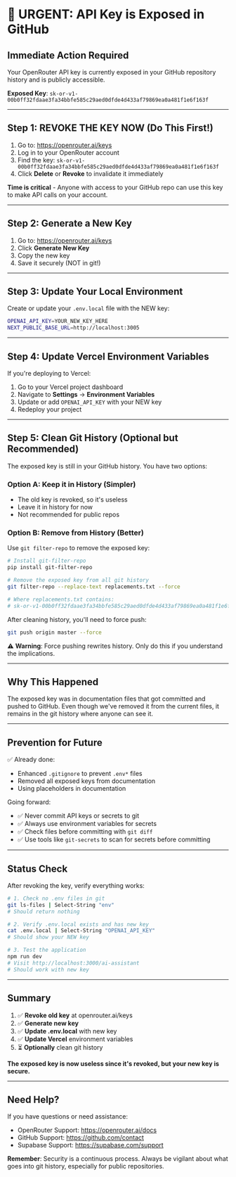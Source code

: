 # 🚨 URGENT: API Key is Exposed in GitHub

## Immediate Action Required

Your OpenRouter API key is currently exposed in your GitHub repository history and is publicly accessible.

**Exposed Key**: `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`

---

## Step 1: REVOKE THE KEY NOW (Do This First!)

1. Go to: https://openrouter.ai/keys
2. Log in to your OpenRouter account
3. Find the key: `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`
4. Click **Delete** or **Revoke** to invalidate it immediately

**Time is critical** - Anyone with access to your GitHub repo can use this key to make API calls on your account.

---

## Step 2: Generate a New Key

1. Go to: https://openrouter.ai/keys
2. Click **Generate New Key**
3. Copy the new key
4. Save it securely (NOT in git!)

---

## Step 3: Update Your Local Environment

Create or update your `.env.local` file with the NEW key:

```bash
OPENAI_API_KEY=YOUR_NEW_KEY_HERE
NEXT_PUBLIC_BASE_URL=http://localhost:3005
```

---

## Step 4: Update Vercel Environment Variables

If you're deploying to Vercel:

1. Go to your Vercel project dashboard
2. Navigate to **Settings** → **Environment Variables**
3. Update or add `OPENAI_API_KEY` with your NEW key
4. Redeploy your project

---

## Step 5: Clean Git History (Optional but Recommended)

The exposed key is still in your GitHub history. You have two options:

### Option A: Keep it in History (Simpler)
- The old key is revoked, so it's useless
- Leave it in history for now
- Not recommended for public repos

### Option B: Remove from History (Better)
Use `git filter-repo` to remove the exposed key:

```bash
# Install git-filter-repo
pip install git-filter-repo

# Remove the exposed key from all git history
git filter-repo --replace-text replacements.txt --force

# Where replacements.txt contains:
# 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==>REDACTED
```

After cleaning history, you'll need to force push:
```bash
git push origin master --force
```

⚠️ **Warning**: Force pushing rewrites history. Only do this if you understand the implications.

---

## Why This Happened

The exposed key was in documentation files that got committed and pushed to GitHub. Even though we've removed it from the current files, it remains in the git history where anyone can see it.

---

## Prevention for Future

✅ Already done:
- Enhanced `.gitignore` to prevent `.env*` files
- Removed all exposed keys from documentation
- Using placeholders in documentation

Going forward:
- ✅ Never commit API keys or secrets to git
- ✅ Always use environment variables for secrets
- ✅ Check files before committing with `git diff`
- ✅ Use tools like `git-secrets` to scan for secrets before committing

---

## Status Check

After revoking the key, verify everything works:

```bash
# 1. Check no .env files in git
git ls-files | Select-String "env"
# Should return nothing

# 2. Verify .env.local exists and has new key
cat .env.local | Select-String "OPENAI_API_KEY"
# Should show your NEW key

# 3. Test the application
npm run dev
# Visit http://localhost:3000/ai-assistant
# Should work with new key
```

---

## Summary

1. ✅ **Revoke old key** at openrouter.ai/keys
2. ✅ **Generate new key**
3. ✅ **Update .env.local** with new key
4. ✅ **Update Vercel** environment variables
5. ⏳ **Optionally** clean git history

**The exposed key is now useless since it's revoked, but your new key is secure.**

---

## Need Help?

If you have questions or need assistance:
- OpenRouter Support: https://openrouter.ai/docs
- GitHub Support: https://github.com/contact
- Supabase Support: https://supabase.com/support

**Remember**: Security is a continuous process. Always be vigilant about what goes into git history, especially for public repositories.

